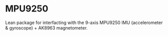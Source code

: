 # MPU9250

Lean package for interfacting with the 9-axis MPU9250 IMU (accelerometer & gyroscope) + AK8963 magnetometer.
